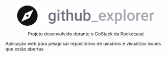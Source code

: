 <p align="center">
  <img src="/src/assets/logo.svg"/>
</p>
<p align="center">
  Projeto desenvolvido durante o GoStack da Rocketseat
</p>

<p alig="justify">
Aplicação web para pesquisar repositórios de usuários e visualizar issues que estão abertas
</p>

